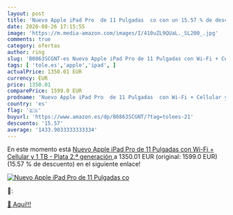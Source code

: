 ```yaml
---
layout: post
title: 'Nuevo Apple iPad Pro  de 11 Pulgadas  co con un 15.57 % de descuento'
date: 2020-08-26 17:15:55
image: 'https://m.media-amazon.com/images/I/410uZL9QUaL._SL200_.jpg'
comments: true
category: ofertas
author: ring
slug: 'B0863SCGNT-es Nuevo Apple iPad Pro de 11 Pulgadas con Wi-Fi + Cellular y...'
tags: [ 'tole.es','apple','ipad', ]
actualPrice: 1350.01 EUR
currency: EUR
price: 1350.01
comparePrice: 1599.0 EUR
prodname: 'Nuevo Apple iPad Pro  de 11 Pulgadas  con Wi-Fi + Cellular y 1 TB  - Plata  2.ª generación '
country: 'es'
flag: '🇪🇸'
buyurl: 'https://www.amazon.es/dp/B0863SCGNT/?tag=tolees-21'
descuento: '15.57'
average: '1433.9033333333334'
---
```


En este momento está [Nuevo Apple iPad Pro  de 11 Pulgadas  con Wi-Fi + Cellular y 1 TB  - Plata  2.ª generación ](https://www.amazon.es/dp/B0863SCGNT/?tag=tolees-21) a 1350.01 EUR (original: 1599.0 EUR) (15.57 %  de descuento) en el siguiente enlace!

[![Nuevo Apple iPad Pro  de 11 Pulgadas  co](https://m.media-amazon.com/images/I/410uZL9QUaL._SL200_.jpg)](https://www.amazon.es/dp/B0863SCGNT/?tag=tolees-21)

🔎:


[🛒 Aquí!!!](https://www.amazon.es/dp/B0863SCGNT/?tag=tolees-21)
